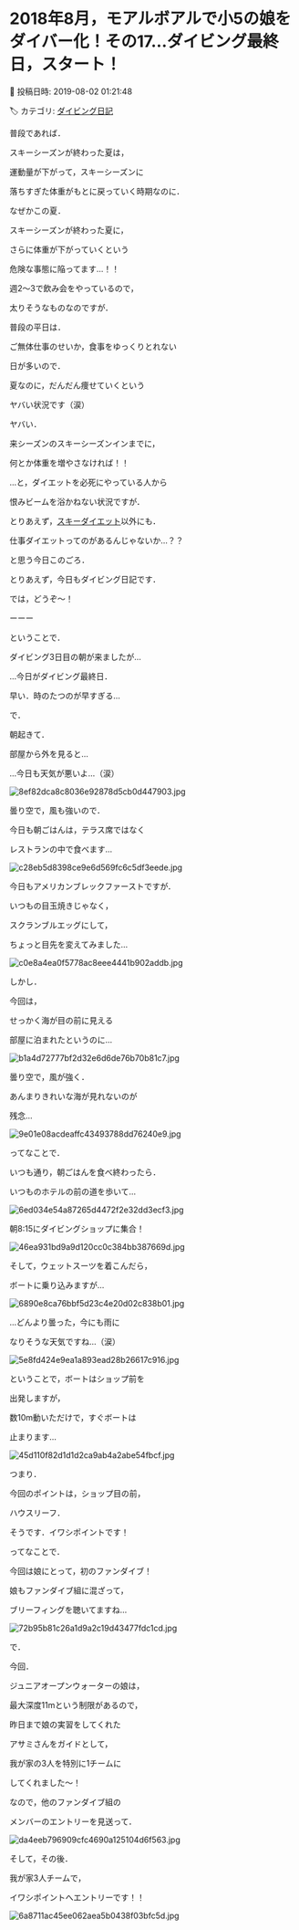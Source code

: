 # 2018年8月，モアルボアルで小5の娘をダイバー化！その17…ダイビング最終日，スタート！

📅 投稿日時: 2019-08-02 01:21:48

🏷️ カテゴリ: [ダイビング日記](ce3a7a8d424d112fce83ee85c81a0e344.md)

普段であれば．


スキーシーズンが終わった夏は，


運動量が下がって，スキーシーズンに


落ちすぎた体重がもとに戻っていく時期なのに．





なぜかこの夏．


スキーシーズンが終わった夏に，


さらに体重が下がっていくという


危険な事態に陥ってます…！！





週2～3で飲み会をやっているので，


太りそうなものなのですが．


普段の平日は．


ご無体仕事のせいか，食事をゆっくりとれない


日が多いので．


夏なのに，だんだん痩せていくという


ヤバい状況です（涙）





ヤバい．


来シーズンのスキーシーズンインまでに，


何とか体重を増やさなければ！！





…と，ダイエットを必死にやっている人から


恨みビームを浴かねない状況ですが．


とりあえず，[スキーダイエット](edd0452732278bcfc87b9419cd5bf3f1e.md)以外にも．


仕事ダイエットってのがあるんじゃないか…？？


と思う今日このごろ．





とりあえず，今日もダイビング日記です．


では，どうぞ～！





ーーー


ということで．


ダイビング3日目の朝が来ましたが…


…今日がダイビング最終日．


早い．時のたつのが早すぎる…





で．


朝起きて．


部屋から外を見ると…


…今日も天気が悪いよ…（涙）




![8ef82dca8c8036e92878d5cb0d447903.jpg](images/8ef82dca8c8036e92878d5cb0d447903.jpg)




曇り空で，風も強いので．


今日も朝ごはんは，テラス席ではなく


レストランの中で食べます…




![c28eb5d8398ce9e6d569fc6c5df3eede.jpg](images/c28eb5d8398ce9e6d569fc6c5df3eede.jpg)




今日もアメリカンブレックファーストですが．


いつもの目玉焼きじゃなく，


スクランブルエッグにして，


ちょっと目先を変えてみました…




![c0e8a4ea0f5778ac8eee4441b902addb.jpg](images/c0e8a4ea0f5778ac8eee4441b902addb.jpg)







しかし．


今回は，


せっかく海が目の前に見える


部屋に泊まれたというのに…




![b1a4d72777bf2d32e6d6de76b70b81c7.jpg](images/b1a4d72777bf2d32e6d6de76b70b81c7.jpg)




曇り空で，風が強く．


あんまりきれいな海が見れないのが


残念…




![9e01e08acdeaffc43493788dd76240e9.jpg](images/9e01e08acdeaffc43493788dd76240e9.jpg)







ってなことで．


いつも通り，朝ごはんを食べ終わったら．


いつものホテルの前の道を歩いて…




![6ed034e54a87265d4472f2e32dd3ecf3.jpg](images/6ed034e54a87265d4472f2e32dd3ecf3.jpg)




朝8:15にダイビングショップに集合！




![46ea931bd9a9d120cc0c384bb387669d.jpg](images/46ea931bd9a9d120cc0c384bb387669d.jpg)




そして，ウェットスーツを着こんだら，


ボートに乗り込みますが…




![6890e8ca76bbf5d23c4e20d02c838b01.jpg](images/6890e8ca76bbf5d23c4e20d02c838b01.jpg)




…どんより曇った，今にも雨に


なりそうな天気ですね…（涙）




![5e8fd424e9ea1a893ead28b26617c916.jpg](images/5e8fd424e9ea1a893ead28b26617c916.jpg)







ということで，ボートはショップ前を


出発しますが，


数10m動いただけで，すぐボートは


止まります…




![45d110f82d1d1d2ca9ab4a2abe54fbcf.jpg](images/45d110f82d1d1d2ca9ab4a2abe54fbcf.jpg)




つまり．


今回のポイントは，ショップ目の前，


ハウスリーフ．


そうです．イワシポイントです！





ってなことで．


今回は娘にとって，初のファンダイブ！


娘もファンダイブ組に混ざって，


ブリーフィングを聴いてますね…




![72b95b81c26a1d9a2c19d43477fdc1cd.jpg](images/72b95b81c26a1d9a2c19d43477fdc1cd.jpg)







で．


今回．


ジュニアオープンウォーターの娘は，


最大深度11mという制限があるので，


昨日まで娘の実習をしてくれた


アサミさんをガイドとして，


我が家の3人を特別に1チームに


してくれました～！





なので，他のファンダイブ組の


メンバーのエントリーを見送って．




![da4eeb796909cfc4690a125104d6f563.jpg](images/da4eeb796909cfc4690a125104d6f563.jpg)







そして，その後．


我が家3人チームで，


イワシポイントへエントリーです！！




![6a8711ac45ee062aea5b0438f03bfc5d.jpg](images/6a8711ac45ee062aea5b0438f03bfc5d.jpg)
